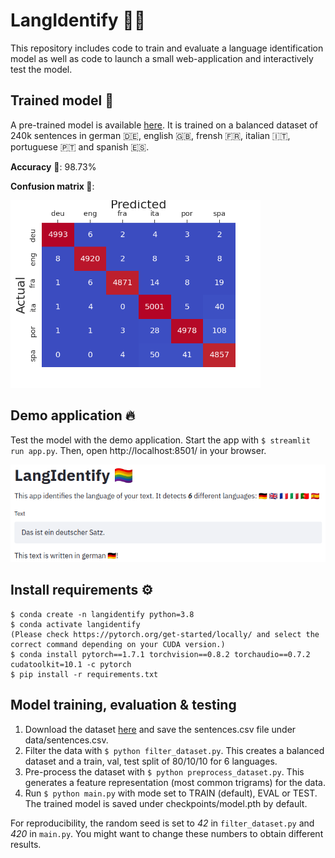 # LangIdentify 🏳️‍🌈

This repository includes code to train and evaluate a language identification model as well as code to launch a small web-application and interactively test the model.

## Trained model 💪
A pre-trained model is available [here](/checkpoints/model.pth).
It is trained on a balanced dataset of 240k sentences in german 🇩🇪, english 🇬🇧, frensh 🇫🇷, italian 🇮🇹, portuguese 🇵🇹 and spanish 🇪🇸.

**Accuracy** 🎯: 98.73%

**Confusion matrix 🤯**:

<img src="imgs/confusion.png" alt="Confusion matrix" width="400"/>


## Demo application 🔥
Test the model with the demo application. Start the app with `$ streamlit run app.py`. Then, open http://localhost:8501/ in your browser.

<img src="imgs/app.png" alt="LangIdentify app" width="550"/>

## Install requirements ⚙️
```
$ conda create -n langidentify python=3.8
$ conda activate langidentify
(Please check https://pytorch.org/get-started/locally/ and select the correct command depending on your CUDA version.)
$ conda install pytorch==1.7.1 torchvision==0.8.2 torchaudio==0.7.2 cudatoolkit=10.1 -c pytorch
$ pip install -r requirements.txt
```

## Model training, evaluation & testing
1. Download the dataset [here](https://downloads.tatoeba.org/exports/sentences.csv) and save the sentences.csv file under data/sentences.csv.
2. Filter the data with `$ python filter_dataset.py`. This creates a balanced dataset and a train, val, test split of 80/10/10 for 6 languages.
3. Pre-process the dataset with `$ python preprocess_dataset.py`. This generates a feature representation (most common trigrams) for the data.
4. Run `$ python main.py` with mode set to TRAIN (default), EVAL or TEST. The trained model is saved under checkpoints/model.pth by default.

For reproducibility, the random seed is set to _42_ in `filter_dataset.py` and _420_ in `main.py`. You might want to change these numbers to obtain different results.  
